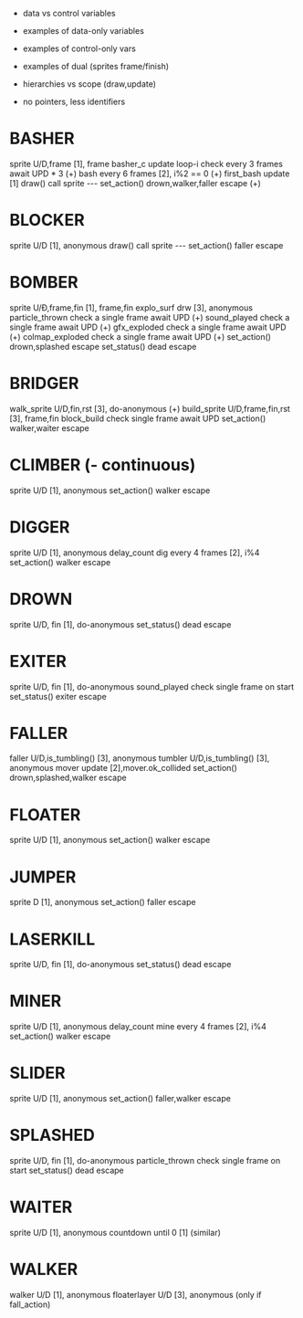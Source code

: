 - data vs control variables
- examples of data-only variables
- examples of control-only vars
- examples of dual (sprites frame/finish)

- hierarchies vs scope (draw,update)

- no pointers, less identifiers

# BASHER
sprite          U/D,frame               [1], frame
basher_c        update                  loop-i
                check every 3 frames    await UPD * 3   (+)
                bash every 6 frames     [2], i%2 == 0   (+)
first_bash      update                  [1]
draw()          call sprite             ---
set_action()    drown,walker,faller     escape          (+)

# BLOCKER
sprite          U/D                     [1], anonymous
draw()          call sprite             ---
set_action()    faller                  escape

# BOMBER
sprite          U/Ð,frame,fin           [1], frame,fin
explo_surf      drw                     [3], anonymous
particle_thrown check a single frame    await UPD           (+)
sound_played    check a single frame    await UPD           (+)
gfx_exploded    check a single frame    await UPD           (+)
colmap_exploded check a single frame    await UPD           (+)
set_action()    drown,splashed          escape
set_status()    dead                    escape

# BRIDGER
walk_sprite     U/D,fin,rst             [3], do-anonymous   (+)
build_sprite    U/D,frame,fin,rst       [3], frame,fin
block_build     check single frame      await UPD
set_action()    walker,waiter           escape

# CLIMBER (- continuous)
sprite          U/D                     [1], anonymous
set_action()    walker                  escape

# DIGGER
sprite          U/D                     [1], anonymous
delay_count     dig every 4 frames      [2], i%4
set_action()    walker                  escape

# DROWN
sprite          U/D, fin                [1], do-anonymous
set_status()    dead                    escape

# EXITER
sprite          U/D, fin                [1], do-anonymous
sound_played    check single frame      on start
set_status()    exiter                  escape

# FALLER
faller          U/D,is_tumbling()       [3], anonymous
tumbler         U/D,is_tumbling()       [3], anonymous
mover           update                  [2],mover.ok_collided
set_action()    drown,splashed,walker   escape

# FLOATER
sprite          U/D                     [1], anonymous
set_action()    walker                  escape

# JUMPER
sprite          D                       [1], anonymous
set_action()    faller                  escape

# LASERKILL
sprite          U/D, fin                [1], do-anonymous
set_status()    dead                    escape

# MINER
sprite          U/D                     [1], anonymous
delay_count     mine every 4 frames     [2], i%4
set_action()    walker                  escape

# SLIDER
sprite          U/D                     [1], anonymous
set_action()    faller,walker           escape

# SPLASHED
sprite          U/D, fin                [1], do-anonymous
particle_thrown check single frame      on start
set_status()    dead                    escape

# WAITER
sprite          U/D                     [1], anonymous
countdown       until 0                 [1] (similar)

# WALKER
walker          U/D                     [1], anonymous
floaterlayer    U/D                     [3], anonymous (only if fall_action)
